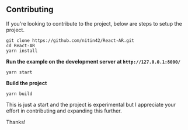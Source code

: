 ## Contributing

If you're looking to contribute to the project, below are steps to setup the project.

```
git clone https://github.com/nitin42/React-AR.git
cd React-AR
yarn install
```

**Run the example on the development server at `http://127.0.0.1:8000/`**

```
yarn start
```

**Build the project**

```
yarn build
```

This is just a start and the project is experimental but I appreciate your effort in contributing and expanding this further.

Thanks!
